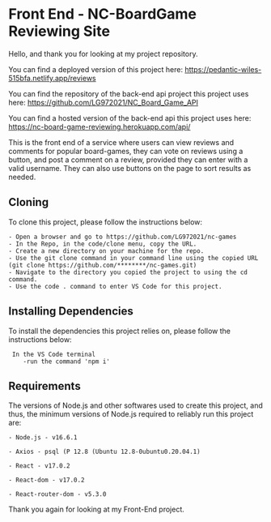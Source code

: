 # Front End - NC-BoardGame Reviewing Site

Hello, and thank you for looking at my project repository.

You can find a deployed version of this project here: https://pedantic-wiles-515bfa.netlify.app/reviews

You can find the repository of the back-end api project this project uses here: https://github.com/LG972021/NC_Board_Game_API

You can find a hosted version of the back-end api this project uses here: https://nc-board-game-reviewing.herokuapp.com/api/

This is the front end of a service where users can view reviews and comments for popular board-games, they can vote on reviews using a button, and post a comment on a review, provided they can enter with a valid username. They can also use buttons on the page to sort results as needed.

<h2>Cloning</h2>

To clone this project, please follow the instructions below:

    - Open a browser and go to https://github.com/LG972021/nc-games
    - In the Repo, in the code/clone menu, copy the URL.
    - Create a new directory on your machine for the repo.
    - Use the git clone command in your command line using the copied URL (git clone https://github.com/********/nc-games.git)
    - Navigate to the directory you copied the project to using the cd command.
    - Use the code . command to enter VS Code for this project.

<h2>Installing Dependencies</h2>

To install the dependencies this project relies on, please follow the instructions below:

     In the VS Code terminal
        -run the command 'npm i'

<h2>Requirements</h2>

The versions of Node.js and other softwares used to create this project, and thus, the minimum versions of Node.js required to reliably run this project are:

    - Node.js - v16.6.1

    - Axios - psql (P 12.8 (Ubuntu 12.8-0ubuntu0.20.04.1)

    - React - v17.0.2

    - React-dom - v17.0.2

    - React-router-dom - v5.3.0

Thank you again for looking at my Front-End project.
